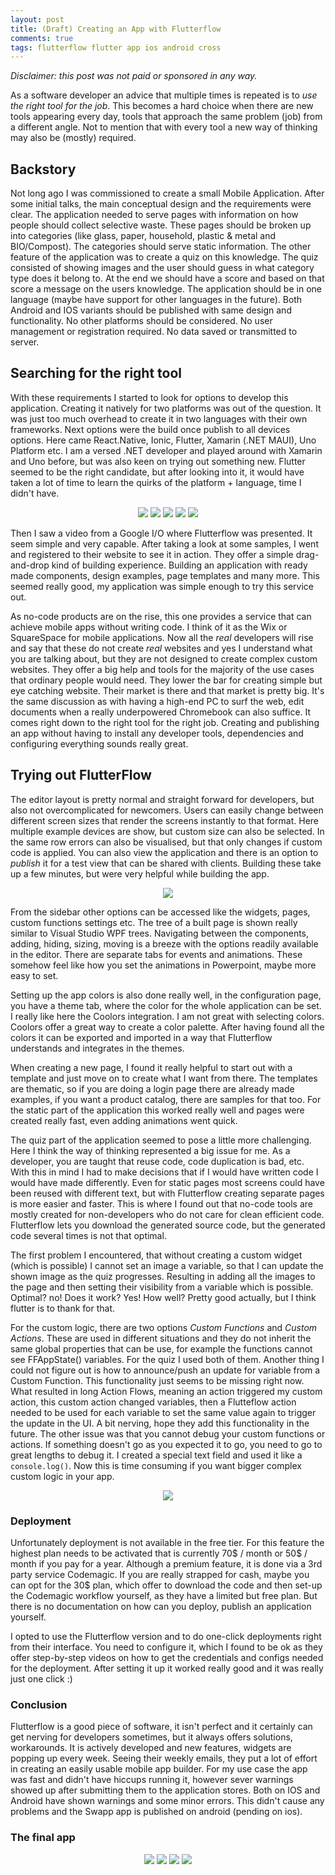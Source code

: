 ```yaml
---
layout: post
title: (Draft) Creating an App with Flutterflow
comments: true
tags: flutterflow flutter app ios android cross
---
```


_Disclaimer: this post was not paid or sponsored in any way._

As a software developer an advice that multiple times is repeated is to _use the right tool for the job_. This becomes a hard choice when there are new tools appearing every day, tools that approach the same problem (job) from a different angle. Not to mention that with every tool a new way of thinking may also be (mostly) required.

## Backstory

Not long ago I was commissioned to create a small Mobile Application. After some initial talks, the main conceptual design and the requirements were clear. The application needed to serve pages with information on how people should collect selective waste. These pages should be broken up into categories (like glass, paper, household, plastic & metal and BIO/Compost). The categories should serve static information. The other feature of the application was to create a quiz on this knowledge. The quiz consisted of showing images and the user should guess in what category type does it belong to. At the end we should have a score and based on that score a message on the users knowledge. The application should be in one language (maybe have support for other languages in the future). Both Android and IOS variants should be published with same design and functionality. No other platforms should be considered. No user management or registration required. No data saved or transmitted to server.

## Searching for the right tool

With these requirements I started to look for options to develop this application. Creating it natively for two platforms was out of the question. It was just too much overhead to create it in two languages with their own frameworks. Next options were the build once publish to all devices options. Here came React.Native, Ionic, Flutter, Xamarin (.NET MAUI), Uno Platform etc. I am a versed .NET developer and played around with Xamarin and Uno before, but was also keen on trying out something new. Flutter seemed to be the right candidate, but after looking into it, it would have taken a lot of time to learn the quirks of the platform + language, time I didn't have.

<p align="center">
    <img src="{{ site.baseurl }}/images/flutterflow/react.png" class="imgHeight100"/>
    <img src="{{ site.baseurl }}/images/flutterflow/ionic.png" class="imgHeight100"/>
    <img src="{{ site.baseurl }}/images/flutterflow/maui.png" class="imgHeight100"/>
    <img src="{{ site.baseurl }}/images/flutterflow/flutter.png" class="imgHeight100"/>
    <img src="{{ site.baseurl }}/images/flutterflow/uno.png" class="imgHeight100"/>
</p>


Then I saw a video from a Google I/O where Flutterflow was presented. It seem simple and very capable. After taking a look at some samples, I went and registered to their website to see it in action. They offer a simple drag-and-drop kind of building experience. Building an application with ready made components, design examples, page templates and many more. This seemed really good, my application was simple enough to try this service out.

As no-code products are on the rise, this one provides a service that can achieve mobile apps without writing code. I think of it as the Wix or SquareSpace for mobile applications. Now all the _real_ developers will rise and say that these do not create _real_ websites and yes I understand what you are talking about, but they are not designed to create complex custom websites. They offer a big help and tools for the majority of the use cases that ordinary people would need. They lower the bar for creating simple but eye catching website. Their market is there and that market is pretty big. It's the same discussion as with having a high-end PC to surf the web, edit documents when a really underpowered Chromebook can also suffice. It comes right down to the right tool for the right job. Creating and publishing an app without having to install any developer tools, dependencies and configuring everything sounds really great.

## Trying out FlutterFlow

The editor layout is pretty normal and straight forward for developers, but also not overcomplicated for newcomers. Users can easily change between different screen sizes that render the screens instantly to that format. Here multiple example devices are show, but custom size can also be selected. In the same row errors can also be visualised, but that only changes if custom code is applied. You can also view the application and there is an option to _publish_ it for a test view that can be shared with clients. Building these take up a few minutes, but were very helpful while building the app.

<p align="center">
    <img src="{{ site.baseurl }}/images/flutterflow/tobBar.png"/>
</p>

From the sidebar other options can be accessed like the widgets, pages, custom functions settings etc. The tree of a built page is shown really similar to Visual Studio WPF trees. Navigating between the components, adding, hiding, sizing, moving is a breeze with the options readily available in the editor. There are separate tabs for events and animations. These somehow feel like how you set the animations in Powerpoint, maybe more easy to set.

Setting up the app colors is also done really well, in the configuration page, you have a theme tab, where the color for the whole application can be set. I really like here the Coolors integration. I am not great with selecting colors. Coolors offer a great way to create a color palette. After having found all the colors it can be exported and imported in a way that Flutterflow understands and integrates in the themes.

When creating a new page, I found it really helpful to start out with a template and just move on to create what I want from there. The templates are thematic, so if you are doing a login page there are already made examples, if you want a product catalog, there are samples for that too. For the static part of the application this worked really well and pages were created really fast, even adding animations went quick.

The quiz part of the application seemed to pose a little more challenging. Here I think the way of thinking represented a big issue for me. As a developer, you are taught that reuse code, code duplication is bad, etc. With this in mind I had to make decisions that if I would have written code I would have made differently. Even for static pages most screens could have been reused with different text, but with Flutterflow creating separate pages is more easier and faster. This is where I found out that no-code tools are mostly created for non-developers who do not care for clean efficient code. Flutterflow lets you download the generated source code, but the generated code several times is not that optimal.

The first problem I encountered, that without creating a custom widget (which is possible) I cannot set an image a variable, so that I can update the shown image as the quiz progresses. Resulting in adding all the images to the page and then setting their visibility from a variable which is possible. Optimal? no! Does it work? Yes! How well? Pretty good actually, but I think flutter is to thank for that.

For the custom logic, there are two options _Custom Functions_ and _Custom Actions_. These are used in different situations and they do not inherit the same global properties that can be use, for example the functions cannot see FFAppState() variables. For the quiz I used both of them. Another thing I could not figure out is how to announce/push an update for variable from a Custom Function. This functionality just seems to be missing right now. What resulted in long Action Flows, meaning an action triggered my custom action, this custom action changed variables, then a Flutteflow action needed to be used for each variable to set the same value again to trigger the update in the UI. A bit nerving, hope they add this functionality in the future. The other issue was that you cannot debug your custom functions or actions. If something doesn't go as you expected it to go, you need to go to great lengths to debug it. I created a special text field and used it like a `console.log()`. Now this is time consuming if you want bigger complex custom logic in your app.

<p align="center">
    <img src="{{ site.baseurl }}/images/flutterflow/actionFlow.png"/>
</p>

### Deployment

Unfortunately deployment is not available in the free tier. For this feature the highest plan needs to be activated that is currently 70$ / month or 50$ / month if you pay for a year. Although a premium feature, it is done via a 3rd party service Codemagic. If you are really strapped for cash, maybe you can opt for the 30$ plan, which offer to download the code and then set-up the Codemagic workflow yourself, as they have a limited but free plan. But there is no documentation on how can you deploy, publish an application yourself.

I opted to use the Flutterflow version and to do one-click deployments right from their interface. You need to configure it, which I found to be ok as they offer step-by-step videos on how to get the credentials and configs needed for the deployment. After setting it up it worked really good and it was really just one click :)

### Conclusion

Flutterflow is a good piece of software, it isn't perfect and it certainly can get nerving for developers sometimes, but it always offers solutions, workarounds. It is actively developed and new features, widgets are popping up every week. Seeing their weekly emails, they put a lot of effort in creating an easily usable mobile app builder. For my use case the app was fast and didn't have hiccups running it, however sever warnings showed up after submitting them to the application stores. Both on IOS and Android have shown warnings and some minor errors. This didn't cause any problems and the Swapp app is published on android (pending on ios).

### The final app

<p align="center">
    <img src="{{ site.baseurl }}/images/flutterflow/1.png" class="imgWeight100"/>
    <img src="{{ site.baseurl }}/images/flutterflow/2.png" class="imgWeight100"/>
    <img src="{{ site.baseurl }}/images/flutterflow/3.png" class="imgWeight100"/>
    <img src="{{ site.baseurl }}/images/flutterflow/4.png" class="imgWeight100"/>
</p>
